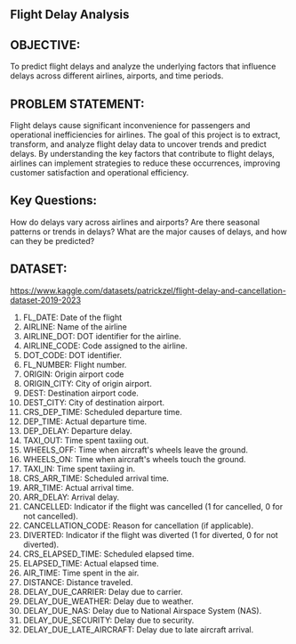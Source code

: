## Flight Delay Analysis

## OBJECTIVE:

To predict flight delays and analyze the underlying factors that influence delays across different airlines, airports, and time periods.

## PROBLEM STATEMENT:

Flight delays cause significant inconvenience for passengers and operational inefficiencies for airlines. The goal of this project is to extract, transform, and analyze flight delay data to uncover trends and predict delays. By understanding the key factors that contribute to flight delays, airlines can implement strategies to reduce these occurrences, improving customer satisfaction and operational efficiency.

## Key Questions:
How do delays vary across airlines and airports?
Are there seasonal patterns or trends in delays?
What are the major causes of delays, and how can they be predicted?

## DATASET:
https://www.kaggle.com/datasets/patrickzel/flight-delay-and-cancellation-dataset-2019-2023
1. FL_DATE: Date of the flight
2. AIRLINE: Name of the airline
3. AIRLINE_DOT: DOT identifier for the airline.
4. AIRLINE_CODE: Code assigned to the airline.
5. DOT_CODE: DOT identifier.
6. FL_NUMBER: Flight number.
7. ORIGIN: Origin airport code
8. ORIGIN_CITY: City of origin airport.
9. DEST: Destination airport code.
10. DEST_CITY: City of destination airport.
11. CRS_DEP_TIME: Scheduled departure time.
12. DEP_TIME: Actual departure time.
13. DEP_DELAY: Departure delay.
14. TAXI_OUT: Time spent taxiing out.
15. WHEELS_OFF: Time when aircraft's wheels leave the ground.
16. WHEELS_ON: Time when aircraft's wheels touch the ground.
17. TAXI_IN: Time spent taxiing in.
18. CRS_ARR_TIME: Scheduled arrival time.
19. ARR_TIME: Actual arrival time.
20. ARR_DELAY: Arrival delay.
21. CANCELLED: Indicator if the flight was cancelled (1 for cancelled, 0 for not cancelled).
22. CANCELLATION_CODE: Reason for cancellation (if applicable).
23. DIVERTED: Indicator if the flight was diverted (1 for diverted, 0 for not diverted).
24. CRS_ELAPSED_TIME: Scheduled elapsed time.
25. ELAPSED_TIME: Actual elapsed time.
26. AIR_TIME: Time spent in the air.
27. DISTANCE: Distance traveled.
28. DELAY_DUE_CARRIER: Delay due to carrier.
29. DELAY_DUE_WEATHER: Delay due to weather.
30. DELAY_DUE_NAS: Delay due to National Airspace System (NAS).
31. DELAY_DUE_SECURITY: Delay due to security.
32. DELAY_DUE_LATE_AIRCRAFT: Delay due to late aircraft arrival.
